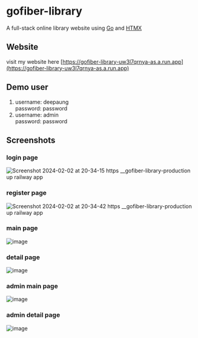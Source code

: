 # gofiber-library

A full-stack online library website using [Go](https://go.dev/) and [HTMX](https://htmx.org/)

## Website
visit my website here [https://gofiber-library-uw3l7qrnya-as.a.run.app](https://gofiber-library-uw3l7qrnya-as.a.run.app)

## Demo user
1. username: deepaung <br/>
  password: password
2. username: admin <br/>
  password: password

## Screenshots

### login page
![Screenshot 2024-02-02 at 20-34-15 https __gofiber-library-production up railway app](https://github.com/DeepAung/gofiber-library/assets/87839907/0019b13b-10f4-47d3-96ce-306437ee08f5)

### register page
![Screenshot 2024-02-02 at 20-34-42 https __gofiber-library-production up railway app](https://github.com/DeepAung/gofiber-library/assets/87839907/d6b03b10-2d55-4152-afb3-8c72fa871bca)

### main page
![image](https://github.com/DeepAung/gofiber-library/assets/87839907/70f09562-1cdc-4d1a-ac45-d35c6fa31dd3)

### detail page
![image](https://github.com/DeepAung/gofiber-library/assets/87839907/661453c7-1fb6-40a4-bb5d-e94d327062d9)

### admin main page
![image](https://github.com/DeepAung/gofiber-library/assets/87839907/f7bc51fc-0ee2-4406-a450-3c464f500948)

### admin detail page
![image](https://github.com/DeepAung/gofiber-library/assets/87839907/f350659f-9be4-48e8-85d4-26c16056604b)
